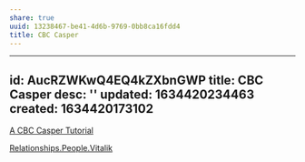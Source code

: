 ```yaml
---
share: true
uuid: 13238467-be41-4d6b-9769-0bb8ca16fdd4
title: CBC Casper
---
```

---
id: AucRZWKwQ4EQ4kZXbnGWP
title: CBC Casper
desc: ''
updated: 1634420234463
created: 1634420173102
---

[A CBC Casper Tutorial](https://vitalik.ca/general/2018/12/05/cbc_casper.html)

[Relationships.People.Vitalik](/undefined)